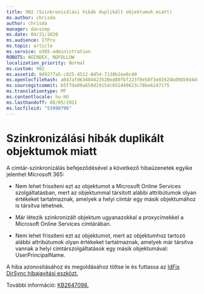 ```yaml
---
title: 902 (Szinkronizálási hibák duplikált objektumok miatt)
ms.author: chrisda
author: chrisda
manager: dansimp
ms.date: 04/21/2020
ms.audience: ITPro
ms.topic: article
ms.service: o365-administration
ROBOTS: NOINDEX, NOFOLLOW
localization_priority: Normal
ms.custom: 902
ms.assetid: 9d9277a5-c825-4512-8d54-7138b2ee0c40
ms.openlocfilehash: a047afd63484423520ed80fbf223f0e50f3e02624bd9859d4dcbbd94cf23143f
ms.sourcegitcommit: b5f7da89a650d2915dc652449623c78be6247175
ms.translationtype: MT
ms.contentlocale: hu-HU
ms.lasthandoff: 08/05/2021
ms.locfileid: "53998796"
---
```

# <a name="sync-errors-due-to-duplicate-objects"></a>Szinkronizálási hibák duplikált objektumok miatt

A címtár-szinkronizálás befejeződésével a következő hibaüzenetek egyike jelenhet Microsoft 365:

- Nem lehet frissíteni ezt az objektumot a Microsoft Online Services szolgáltatásban, mert az objektummal társított alábbi attribútumok olyan értékeket tartalmaznak, amelyek a helyi címtár egy másik objektumához is társítva lehetnek.

- Már létezik szinkronizált objektum ugyanazokkal a proxycímekkel a Microsoft Online Services címtárában.

- Nem lehet frissíteni ezt az objektumot, mert az objektumhoz tartozó alábbi attribútumok olyan értékeket tartalmaznak, amelyek már társítva vannak a helyi címtárszolgáltatások egy másik objektumával: UserPrincipalName.

A hiba azonosításához és megoldásához töltse le és futtassa az [IdFix DirSync hibajavítási eszközt.](https://github.com/Microsoft/idfix)

További információ: [KB2647098.](https://support.microsoft.com/help/2647098/duplicate-or-invalid-attributes-prevent-directory-synchronization-in-o)
